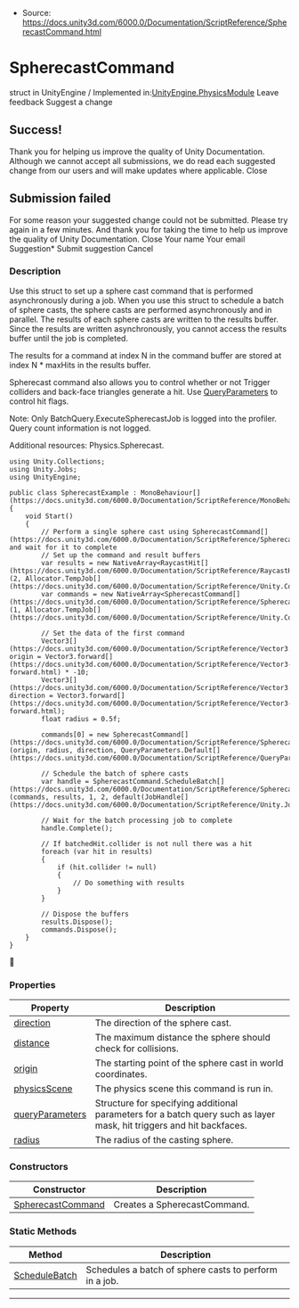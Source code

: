 * Source: https://docs.unity3d.com/6000.0/Documentation/ScriptReference/SpherecastCommand.html

# SpherecastCommand
struct in UnityEngine
/
Implemented in:[UnityEngine.PhysicsModule](https://docs.unity3d.com/6000.0/Documentation/ScriptReference/UnityEngine.PhysicsModule.html)
Leave feedback
Suggest a change
## Success!
Thank you for helping us improve the quality of Unity Documentation. Although we cannot accept all submissions, we do read each suggested change from our users and will make updates where applicable.
Close
## Submission failed
For some reason your suggested change could not be submitted. Please <a>try again</a> in a few minutes. And thank you for taking the time to help us improve the quality of Unity Documentation.
Close
Your name Your email Suggestion* Submit suggestion
Cancel
### Description
Use this struct to set up a sphere cast command that is performed asynchronously during a job.
When you use this struct to schedule a batch of sphere casts, the sphere casts are performed asynchronously and in parallel. The results of each sphere casts are written to the results buffer. Since the results are written asynchronously, you cannot access the results buffer until the job is completed.  
  
The results for a command at index N in the command buffer are stored at index N * maxHits in the results buffer.  
  
Spherecast command also allows you to control whether or not Trigger colliders and back-face triangles generate a hit. Use [QueryParameters](https://docs.unity3d.com/6000.0/Documentation/ScriptReference/QueryParameters.html) to control hit flags.  
  
Note: Only BatchQuery.ExecuteSpherecastJob is logged into the profiler. Query count information is not logged.  
  
Additional resources: Physics.Spherecast.
```
using Unity.Collections;
using Unity.Jobs;
using UnityEngine;  
  
public class SpherecastExample : MonoBehaviour[](https://docs.unity3d.com/6000.0/Documentation/ScriptReference/MonoBehaviour.html)
{
    void Start()
    {
        // Perform a single sphere cast using SpherecastCommand[](https://docs.unity3d.com/6000.0/Documentation/ScriptReference/SpherecastCommand.html) and wait for it to complete
        // Set up the command and result buffers
        var results = new NativeArray<RaycastHit[](https://docs.unity3d.com/6000.0/Documentation/ScriptReference/RaycastHit.html)>(2, Allocator.TempJob[](https://docs.unity3d.com/6000.0/Documentation/ScriptReference/Unity.Collections.Allocator.TempJob.html));
        var commands = new NativeArray<SpherecastCommand[](https://docs.unity3d.com/6000.0/Documentation/ScriptReference/SpherecastCommand.html)>(1, Allocator.TempJob[](https://docs.unity3d.com/6000.0/Documentation/ScriptReference/Unity.Collections.Allocator.TempJob.html));  
  
        // Set the data of the first command
        Vector3[](https://docs.unity3d.com/6000.0/Documentation/ScriptReference/Vector3.html) origin = Vector3.forward[](https://docs.unity3d.com/6000.0/Documentation/ScriptReference/Vector3-forward.html) * -10;
        Vector3[](https://docs.unity3d.com/6000.0/Documentation/ScriptReference/Vector3.html) direction = Vector3.forward[](https://docs.unity3d.com/6000.0/Documentation/ScriptReference/Vector3-forward.html);
        float radius = 0.5f;  
  
        commands[0] = new SpherecastCommand[](https://docs.unity3d.com/6000.0/Documentation/ScriptReference/SpherecastCommand.html)(origin, radius, direction, QueryParameters.Default[](https://docs.unity3d.com/6000.0/Documentation/ScriptReference/QueryParameters.Default.html));  
  
        // Schedule the batch of sphere casts
        var handle = SpherecastCommand.ScheduleBatch[](https://docs.unity3d.com/6000.0/Documentation/ScriptReference/SpherecastCommand.ScheduleBatch.html)(commands, results, 1, 2, default(JobHandle[](https://docs.unity3d.com/6000.0/Documentation/ScriptReference/Unity.Jobs.JobHandle.html)));  
  
        // Wait for the batch processing job to complete
        handle.Complete();  
  
        // If batchedHit.collider is not null there was a hit
        foreach (var hit in results)
        {
            if (hit.collider != null)
            {
                // Do something with results
            }
        }  
  
        // Dispose the buffers
        results.Dispose();
        commands.Dispose();
    }
}

```

### Properties
Property | Description  
---|---  
[direction](https://docs.unity3d.com/6000.0/Documentation/ScriptReference/SpherecastCommand-direction.html) | The direction of the sphere cast.  
[distance](https://docs.unity3d.com/6000.0/Documentation/ScriptReference/SpherecastCommand-distance.html) | The maximum distance the sphere should check for collisions.  
[origin](https://docs.unity3d.com/6000.0/Documentation/ScriptReference/SpherecastCommand-origin.html) | The starting point of the sphere cast in world coordinates.  
[physicsScene](https://docs.unity3d.com/6000.0/Documentation/ScriptReference/SpherecastCommand-physicsScene.html) | The physics scene this command is run in.  
[queryParameters](https://docs.unity3d.com/6000.0/Documentation/ScriptReference/SpherecastCommand-queryParameters.html) | Structure for specifying additional parameters for a batch query such as layer mask, hit triggers and hit backfaces.  
[radius](https://docs.unity3d.com/6000.0/Documentation/ScriptReference/SpherecastCommand-radius.html) | The radius of the casting sphere.  
### Constructors
Constructor | Description  
---|---  
[SpherecastCommand](https://docs.unity3d.com/6000.0/Documentation/ScriptReference/SpherecastCommand-ctor.html) | Creates a SpherecastCommand.  
### Static Methods
Method | Description  
---|---  
[ScheduleBatch](https://docs.unity3d.com/6000.0/Documentation/ScriptReference/SpherecastCommand.ScheduleBatch.html) | Schedules a batch of sphere casts to perform in a job.  
* * *

